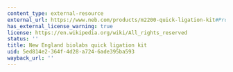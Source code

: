 ```yaml
---
content_type: external-resource
external_url: https://www.neb.com/products/m2200-quick-ligation-kit#Product%20Information
has_external_license_warning: true
license: https://en.wikipedia.org/wiki/All_rights_reserved
status: ''
title: New England biolabs quick ligation kit
uid: 5ed814e2-364f-4d28-a724-6ade395ba593
wayback_url: ''
---
```

